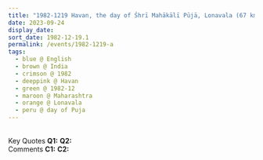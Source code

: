 ```yaml
---
title: "1982-1219 Havan, the day of Śhrī Mahākālī Pūjā, Lonavala (67 kms NNW of Pune), Maharashtra, India"
date: 2023-09-24
display_date: 
sort_date: 1982-12-19.1
permalink: /events/1982-1219-a
tags:
  - blue @ English
  - brown @ India
  - crimson @ 1982
  - deeppink @ Havan
  - green @ 1982-12
  - maroon @ Maharashtra
  - orange @ Lonavala
  - peru @ day of Puja
---
```


<br>

<wave-list>
  <list-title color="DarkSeaGreen" width="55">Key Quotes</list-title>
  <list-item color="BlanchedAlmond" width="280"><b>Q1:</b> <i></i></list-item>
  <list-item color="Lavender" width="280"><b>Q2:</b> <i></i></list-item>
</wave-list>

<br>

<wave-list>
  <list-title color="DarkSeaGreen" width="55">Comments</list-title>
  <list-item color="BlanchedAlmond" width="280"><b>C1:</b> <i></i></list-item>
  <list-item color="Lavender" width="280"><b>C2:</b> <i></i></list-item>
</wave-list>